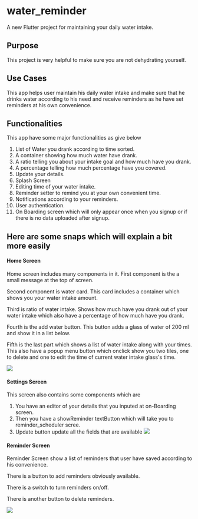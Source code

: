 # water_reminder

A new Flutter project for maintaining your daily water intake.

## Purpose
This project is very helpful to make sure you are not dehydrating yourself. 

## Use Cases
This app helps user maintain his daily water intake and make sure that he drinks water according to his need and receive reminders as he have set reminders at his own convenience.

## Functionalities
This app have some major functionalities as give below
1. List of Water you drank according to time sorted.
2. A container showing how much water have drank.
3. A ratio telling you about your intake goal and how much have you drank.
4. A percentage telling how much percentage have you covered.
6. Update your details.
7. Splash Screen
8. Editing time of your water intake.
9. Reminder setter to remind you at your own convenient time.
10. Notifications according to your reminders.
11. User authentication.
12. On Boarding screen which will only appear once when you signup or if there is no data uploaded after signup.


## Here are some snaps which will explain a bit more easily

#### Home Screen
Home screen includes many components in it. First component is the a small message at the top of screen.

Second component is water card. This card includes a container which shows you your water intake amount.

Third is ratio of water intake. Shows how much have you drank out of your water intake which also have a percentage of how much have you drank.

Fourth is the add water button. This button adds a glass of water of 200 ml and show it in a list below.

Fifth is the last part which shows a list of water intake along with your times. This also have a popup menu button which onclick show you two tiles, one to delete and 
one to edit the time of current water intake glass's time.

![](images/home_screen.png)


#### Settings Screen
This screen also contains some components which are
1. You have an editor of your details that you inputed at on-Boarding screen.
2. Then you have a showReminder textButton which will take you to reminder_scheduler scree.
3. Update button update all the fields that are available
![](images/settings_screen.png)


#### Reminder Screen
Reminder Screen show a list of reminders that user have saved according to his convenience.

There is a button to add reminders obviously available.

There is a switch to turn reminders on/off.

There is another button to delete reminders.

![](images/reminder_screen.png)

